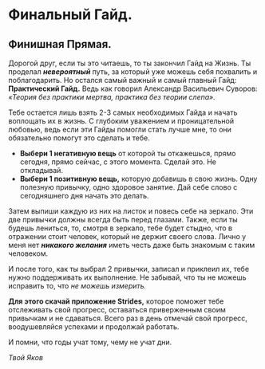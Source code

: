 # Финальный Гайд.

## Финишная Прямая.

Дорогой друг, если ты это читаешь, то ты закончил Гайд на Жизнь. Ты проделал _**невероятный**_ путь, за который уже можешь себя похвалить и поблагодарить. Но остался самый важный и самый главный Гайд: **Практический Гайд.** Ведь как говорил Александр Васильевич Суворов: _«Теория без практики мертва, практика без теории слепа»._

Тебе остается лишь взять 2-3 самых необходимых Гайда и начать воплощать их в жизнь. С глубоким уважением и проницательной любовью, ведь если эти Гайды помогли стать лучше мне, то они обязательно помогут это сделать и тебе.

* **Выбери 1 негативную вещь** от которой ты откажешься, прямо сегодня, прямо сейчас, с этого момента. Сделай это. Не откладывай.
* **Выбери 1 позитивную вещь,** которую добавишь в свою жизнь. Одну полезную привычку, одно здоровое занятие. Дай себе слово с сегодняшнего дня начать это делать.

Затем выпиши каждую из них на листок и повесь себе на зеркало. Эти две привычки должны всегда быть перед глазами. Также, если ты будешь лениться, то, смотря в зеркало, тебе будет стыдно, что в отражении стоит человек, который не держит своего слова. Лично у меня нет _**никакого желания**_ иметь честь даже быть знакомым с таким человеком.

И после того, как ты выбрал 2 привычки, записал и приклеил их, тебе нужно поддерживать их выполнение. Не забывай, что ты не можешь исправить то, что _не можешь измерить._

**Для этого скачай приложение Strides,** которое поможет тебе отслеживать свой прогресс, оставаться приверженным своим привычкам и не сдаваться. Всего раз в день отмечай свой прогресс, воодушевляйся успехами и продолжай работать.

И помни, что годы учат тому, чему не учат дни.

_Твой Яков_
